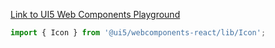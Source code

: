 [Link to UI5 Web Components Playground](https://sap.github.io/ui5-webcomponents/playground/components/Icon/)

```jsx
import { Icon } from '@ui5/webcomponents-react/lib/Icon';
```